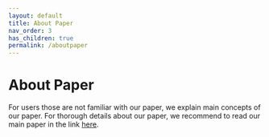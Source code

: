 ```yaml
---
layout: default
title: About Paper
nav_order: 3
has_children: true
permalink: /aboutpaper
---
```


# About Paper
For users those are not familiar with our paper, we explain main concepts of our paper. For thorough details about our paper, we recommend to read our main paper in the link [here](https://openreview.net/pdf?id=MzaPEKHv-0J).